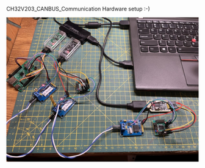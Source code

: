 CH32V203_CANBUS_Communication
Hardware setup :-)

![image_alt](https://github.com/lennox-13/CH32V203_CANBUS_Communication/blob/337bc9aa8e4e56dda87e9b87c16c3d9c909ade06/CAN_BUS_CH32V203_HW.jpg) 
